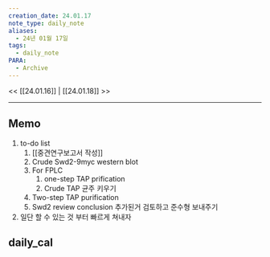 ```yaml
---
creation_date: 24.01.17
note_type: daily_note
aliases:
  - 24년 01월 17일
tags:
  - daily_note
PARA:
  - Archive
---
```

<< [[24.01.16]] | [[24.01.18]] >>

---

## Memo
1.  to-do list
	1. [[중견연구보고서 작성]] 
	2. Crude Swd2-9myc western blot
	3. For FPLC
		1. one-step TAP prification
		2. Crude TAP 균주 키우기
	4. Two-step TAP purification 
	5. Swd2 review conclusion 추가된거 검토하고 준수형 보내주기
2. 일단 할 수 있는 것 부터 빠르게 쳐내자

## daily_cal
